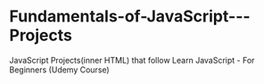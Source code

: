 # Fundamentals-of-JavaScript---Projects
JavaScript Projects(inner HTML) that follow Learn JavaScript - For Beginners (Udemy Course)
